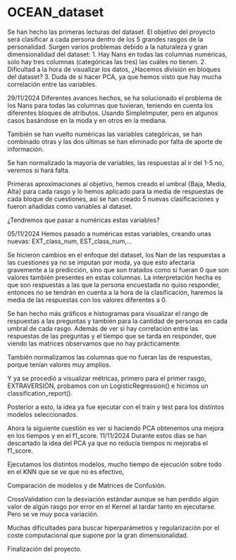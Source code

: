 # OCEAN_dataset
Se han hecho las primeras lecturas del dataset.
El objetivo del proyecto será clasificar a cada persona dentro de los 5 grandes rasgos de la personalidad.
Surgen varios problemas debido a la naturaleza y gran dimensionalidad del dataset:
	1. Hay Nans en todas las columnas numéricas, solo hay tres columnas (categóricas las tres) las cuáles no tienen.
  	2. Dificultad a la hora de visualizar los datos, ¿Hacemos división en bloques del dataset?
	3. Duda de si hacer PCA, ya que hemos visto que hay mucha correlación entre las variables.

29/11/2024
Diferentes avances hechos, se ha solucionado el problema de los Nans para todas las columnas que tuvieran, teniendo en cuenta los diferentes bloques de atributos. Usando SimpleImputer, pero en algunos casos basándose en la moda y en otros en la mediana.

También se han vuelto numéricas las variables categóricas, se han combinado otras y las dos últimas se han eliminado por falta  de aporte de información.

Se han normalizado la mayoría de variables, las respuestas al ir del 1-5 no, veremos si hará falta.

Primeras aproximaciones al objetivo, hemos creado el umbral {Baja, Media, Alta} para cada rasgo y lo hemos aplicado para la media de respuestas de cada bloque de cuestiones, así se han creado 5 nuevas clasificaciones y fueron añadidas como variables al dataset.

¿Tendremos que pasar a numéricas estas variables?

05/11/2024
Hemos pasado a numéricas estas variables, creando unas nuevas: EXT_class_num, EST_class_num,...

Se hicieron cambios en el enfoque del dataset, los Nan de las respuestas a las cuestiones ya no se imputan por moda, ya que esto afectaría gravemente a la predicción, sino que son tratados como si fueran 0 que son valores también presentes en estas columnas. La interpretación hecha es que son respuestas a las que la persona encuestada no quiso responder, entonces no se tendrán en cuenta a la hora de la clasificación, haremos la media de las respuestas con los valores diferentes a 0.

Se han hecho más gráficos e histogramas para visualizar el rango de respuestas a las preguntas y también para la cantidad de personas en cada umbral de cada rasgo. Además de ver si hay correlación entre las respuestas de las preguntas y el tiempo que se tarda en responder, que viendo las matrices observamos que no hay prácticamente.

También normalizamos las columnas que no fueran las de respuestas, porque tenían valores muy amplios. 

Y ya se procedió a visualizar métricas, primero para el primer rasgo, EXTRAVERSIÓN, probamos con un LogisticRegression() e hicimos un classification_report().

Posterior a esto, la idea ya fue ejecutar con el train y test para los distintos modelos seleccionados.

Ahora la siguiente cuestión es ver si haciendo PCA obtenemos una mejora en los tiempos y en el f1_score.
11/11/2024
Durante estos días se han descartado la idea del PCA ya que no reducía tiempos ni mejoraba el f1_score.

Ejecutamos los distintos modelos, mucho tiempo de ejecución sobre todo en el KNN que se ve que no es efectivo,

Comparación de modelos y de Matrices de Confusión.

CrossValidation con la desviación estándar aunque se han perdido algún valor de algún rasgo por error en el Kernel al tardar tanto en ejecutarse. Pero se ve muy poca variación.

Muchas dificultades para buscar hiperparámetros y regularización por el coste computacional que supone por la gran dimensionalidad.

Finalización del proyecto.






